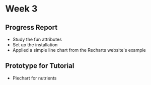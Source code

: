 # Week 3
## Progress Report
- Study the fun attributes 
- Set up the installation
- Applied a simple line chart from the Recharts website's example

## Prototype for Tutorial
- Piechart for nutrients
